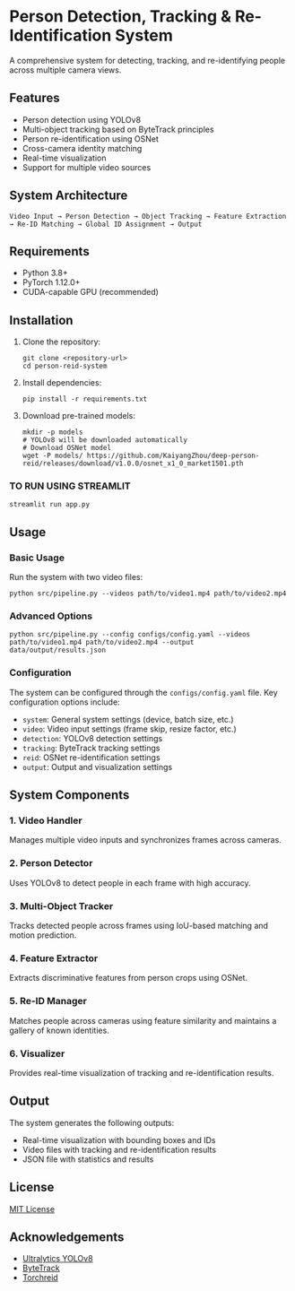 # Person Detection, Tracking & Re-Identification System

A comprehensive system for detecting, tracking, and re-identifying people across multiple camera views.

## Features

- Person detection using YOLOv8
- Multi-object tracking based on ByteTrack principles
- Person re-identification using OSNet
- Cross-camera identity matching
- Real-time visualization
- Support for multiple video sources

## System Architecture

```
Video Input → Person Detection → Object Tracking → Feature Extraction → Re-ID Matching → Global ID Assignment → Output
```

## Requirements

- Python 3.8+
- PyTorch 1.12.0+
- CUDA-capable GPU (recommended)

## Installation

1. Clone the repository:
   ```
   git clone <repository-url>
   cd person-reid-system
   ```

2. Install dependencies:
   ```
   pip install -r requirements.txt
   ```

3. Download pre-trained models:
   ```
   mkdir -p models
   # YOLOv8 will be downloaded automatically
   # Download OSNet model
   wget -P models/ https://github.com/KaiyangZhou/deep-person-reid/releases/download/v1.0.0/osnet_x1_0_market1501.pth
   ```
### TO RUN USING STREAMLIT 
```
streamlit run app.py
```
## Usage

### Basic Usage

Run the system with two video files:

```
python src/pipeline.py --videos path/to/video1.mp4 path/to/video2.mp4
```

### Advanced Options

```
python src/pipeline.py --config configs/config.yaml --videos path/to/video1.mp4 path/to/video2.mp4 --output data/output/results.json
```

### Configuration

The system can be configured through the `configs/config.yaml` file. Key configuration options include:

- `system`: General system settings (device, batch size, etc.)
- `video`: Video input settings (frame skip, resize factor, etc.)
- `detection`: YOLOv8 detection settings
- `tracking`: ByteTrack tracking settings
- `reid`: OSNet re-identification settings
- `output`: Output and visualization settings

## System Components

### 1. Video Handler

Manages multiple video inputs and synchronizes frames across cameras.

### 2. Person Detector

Uses YOLOv8 to detect people in each frame with high accuracy.

### 3. Multi-Object Tracker

Tracks detected people across frames using IoU-based matching and motion prediction.

### 4. Feature Extractor

Extracts discriminative features from person crops using OSNet.

### 5. Re-ID Manager

Matches people across cameras using feature similarity and maintains a gallery of known identities.

### 6. Visualizer

Provides real-time visualization of tracking and re-identification results.

## Output

The system generates the following outputs:

- Real-time visualization with bounding boxes and IDs
- Video files with tracking and re-identification results
- JSON file with statistics and results

## License

[MIT License](LICENSE)

## Acknowledgements

- [Ultralytics YOLOv8](https://github.com/ultralytics/ultralytics)
- [ByteTrack](https://github.com/ifzhang/ByteTrack)
- [Torchreid](https://github.com/KaiyangZhou/deep-person-reid) 
